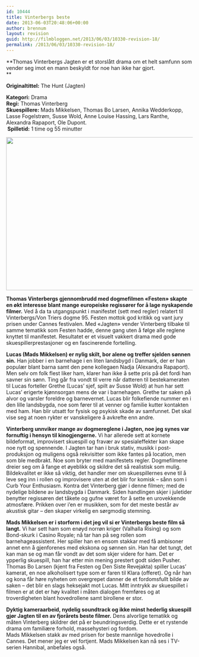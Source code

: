 ```yaml
---
id: 10444
title: Vinterbergs beste
date: 2013-06-03T20:48:06+00:00
author: brennum
layout: revision
guid: http://filmbloggen.net/2013/06/03/10330-revision-18/
permalink: /2013/06/03/10330-revision-18/
---
```

**Thomas Vinterbergs Jagten er et storslått drama om et helt samfunn som vender seg imot en mann beskyldt for noe han ikke har gjort.  
** 

**<!--more-->Originaltittel:** The Hunt (Jagten)

  
**Kategori:** Drama  
**Regi:** Thomas Vinterberg  
**Skuespillere:** Mads Mikkelsen, Thomas Bo Larsen, Annika Wedderkopp, Lasse Fogelstrøm, Susse Wold, Anne Louise Hassing, Lars Ranthe, Alexandra Rapaport, Ole Dupont.  
** Spilletid:** 1 time og 55 minutter

<a href="http://filmbloggen.net/?attachment_id=10336" rel="attachment wp-att-10336"><img class="alignnone size-large wp-image-10336" alt="" src="http://filmbloggen.net/wp-content/uploads//2013/05/the-hunt-02-620x413.jpg" width="620" height="413" /></a>

**Thomas Vinterbergs gjennombrudd med dogmefilmen &laquo;Festen&raquo; skapte en økt interesse blant mange europeiske regissører for å lage nyskapende filmer.** Ved å da ta utgangspunkt i manifestet (sett med regler) relatert til Vinterbergs/Von Triers dogme 95. Festen mottok god kritikk og vant jury prisen under Cannes festivalen. Med &laquo;Jagten&raquo; vender Vinterberg tilbake til samme tematikk som Festen hadde, denne gang uten å følge alle reglene knyttet til manifestet. Resultatet er et visuelt vakkert drama med gode skuespillerprestasjoner og en fascinerende fortelling.

**Lucas (Mads Mikkelsen) er nylig skilt, bor alene og treffer sjelden sønnen sin.** Han jobber i en barnehage i en liten landsbygd i Danmark, der er han populær blant barna samt den pene kollegaen Nadja (Alexandra Rapaport). Men selv om folk flest liker ham, klarer han ikke å sette pris på det fordi han savner sin sønn. Ting går fra vondt til verre når datteren til bestekameraten til Lucas forteller Grethe (Lucas&#8217; sjef, spilt av Susse Wold) at hun har sett Lucas&#8217; erigerte kjønnsorgan mens de var i barnehagen. Grethe tar saken på alvor og varsler foreldre og barnevernet. Lucas blir folkefiende nummer en i den lille landsbygda, noe som fører til at venner og familie kutter kontakten med ham. Han blir utsatt for fysisk og psykisk skade av samfunnet. Det skal vise seg at noen rykter er vanskeligere å avkrefte enn andre.

**Vinterberg unnviker mange av dogmereglene i Jagten, noe jeg synes var fornuftig i hensyn til kinogjengerne.** Vi har allerede sett at kornete bildeformat, improvisert skuespill og fravær av spesialeffekter kan skape noe nytt og spennende. I Jagten tar han i bruk stativ, musikk i post-produksjon og muligens også rekvisitter som ikke fantes på location, men som ble medbrakt. Noe som bryter med manifestets regler. Dogmefilmene dreier seg om å fange et øyeblikk og skildre det så realistisk som mulig. Bildekvalitet er ikke så viktig, det handler mer om skuespillernes evne til å leve seg inn i rollen og improvisere uten at det blir for komisk &#8211; sånn som i Curb Your Enthusiasm. Kontra det Vinterberg gjør i denne filmen; med de nydelige bildene av landsbygda i Danmark. Siden handlingen skjer i juletider benytter regissøren det tåkete og gufne været for å sette en urovekkende atmosfære. Prikken over i&#8217;en er musikken, som for det meste består av akustisk gitar &#8211; den skaper virkelig en sørgmodig stemning.

**Mads Mikkelsen er i storform i det jeg vil si er Vinterbergs beste film så langt.** Vi har sett ham som enøyd norrøn kriger (Valhalla Rising) og som Bond-skurk i Casino Royale; nå tar han på seg rollen som barnehageassistent. Her spiller han en ensom stakkar med få ambisoner annet enn å gjenforenes med ekskona og sønnen sin. Han har det tungt, det kan man se og man får vondt av det som skjer videre for ham. Det er ypperlig skuespill, han har etter min mening prestert godt siden Pusher. Thomas Bo Larsen (kjent fra Festen og Den Siste Revejakta) spiller Lucas&#8217; kamerat, en noe alkoholisert type som er faren til Klara (offeret). Og når han og kona får høre nyheten om overgrepet danner de et fordomsfullt bilde av saken &#8211; det blir en slags heksejakt mot Lucas. Mitt inntrykk av skuespillet i filmen er at det er høy kvalitet i måten dialogen fremføres og at troverdigheten blant hovedrollene samt birollene er stor.

**Dyktig kameraarbeid, nydelig soundtrack og ikke minst hederlig skuespill gjør Jagten til en av fjorårets beste filmer.** Dens alvorlige tematikk og måten Vinterberg skildrer det på er beundringsverdig. Dette er et rystende drama om familiære forhold, massehysteri og fordom.  
Mads Mikkelsen stakk av med prisen for beste mannlige hovedrolle i Cannes. Det mener jeg er vel fortjent. Mads Mikkelsen kan nå ses i TV-serien Hannibal, anbefales også.

<div class="video-shortcode">
</div>
